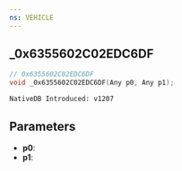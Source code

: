 ```yaml
---
ns: VEHICLE
---
```

## _0x6355602C02EDC6DF

```c
// 0x6355602C02EDC6DF
void _0x6355602C02EDC6DF(Any p0, Any p1);
```

```
NativeDB Introduced: v1207
```

## Parameters
* **p0**:
* **p1**:
